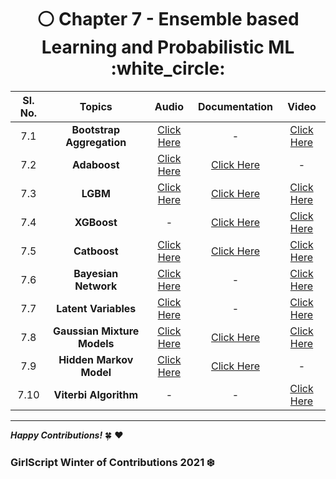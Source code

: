 <div align = 'center'>
  <h1> ⚪ Chapter 7 - Ensemble based Learning and Probabilistic ML :white_circle: </h1></div>
  
| Sl. No. | Topics | Audio | Documentation |  Video |
| :-: |:-: |:-: |:-: |:-: |
| 7.1 | **Bootstrap Aggregation** | [Click Here](https://github.com/girlscript/winter-of-contributing/blob/Machine_Learning/Machine_Learning/Ensemble_based_Learning_%26_Probabilistic_ML/ML_7_1_Bootstrap_Aggregation_(A).md) | - | [Click Here](https://github.com/girlscript/winter-of-contributing/blob/Machine_Learning/Machine_Learning/Ensemble_based_Learning_%26_Probabilistic_ML/ML_7_1_Bootstrap_Aggregation(V).md) |
| 7.2 | **Adaboost** | [Click Here](https://github.com/girlscript/winter-of-contributing/blob/Machine_Learning/Machine_Learning/Ensemble_based_Learning_%26_Probabilistic_ML/ML_7_2_Adaboost_(A).md) | [Click Here](https://github.com/girlscript/winter-of-contributing/blob/Machine_Learning/Machine_Learning/Ensemble_based_Learning_%26_Probabilistic_ML/ML_7_2_Adaboost_(D).md) | - |
| 7.3 | **LGBM** | [Click Here](https://github.com/girlscript/winter-of-contributing/blob/Machine_Learning/Machine_Learning/Ensemble_based_Learning_%26_Probabilistic_ML/ML_7_3_LGBM_(A).md) | [Click Here](https://github.com/girlscript/winter-of-contributing/blob/Machine_Learning/Machine_Learning/Ensemble_based_Learning_%26_Probabilistic_ML/ML_7_3_LGBM_(D).ipynb) | [Click Here](https://github.com/girlscript/winter-of-contributing/blob/Machine_Learning/Machine_Learning/Ensemble_based_Learning_%26_Probabilistic_ML/ML_7_3_LGBM_(V).md) |
| 7.4 | **XGBoost** | - | [Click Here](https://github.com/girlscript/winter-of-contributing/blob/Machine_Learning/Machine_Learning/Ensemble_based_Learning_%26_Probabilistic_ML/ML_7_4_XGBoost_(D).ipynb) | [Click Here](https://github.com/girlscript/winter-of-contributing/blob/Machine_Learning/Machine_Learning/Ensemble_based_Learning_%26_Probabilistic_ML/ML_7_4_XGBoost_(V).md) |
| 7.5 | **Catboost** | [Click Here](https://github.com/girlscript/winter-of-contributing/blob/Machine_Learning/Machine_Learning/Ensemble_based_Learning_%26_Probabilistic_ML/ML_7_5_Catboost_(A).md) | [Click Here](https://github.com/girlscript/winter-of-contributing/blob/Machine_Learning/Machine_Learning/Ensemble_based_Learning_%26_Probabilistic_ML/ML_7_5_Catboost_(D).ipynb) | [Click Here](https://github.com/girlscript/winter-of-contributing/blob/Machine_Learning/Machine_Learning/Ensemble_based_Learning_%26_Probabilistic_ML/ML_7_5_Catboost_(V).md) |
| 7.6 | **Bayesian Network** | [Click Here](https://github.com/girlscript/winter-of-contributing/blob/Machine_Learning/Machine_Learning/Ensemble_based_Learning_%26_Probabilistic_ML/ML_7_6_Bayesian_Network_(A).md) | - | [Click Here](https://github.com/girlscript/winter-of-contributing/blob/Machine_Learning/Machine_Learning/Ensemble_based_Learning_%26_Probabilistic_ML/ML_7_6_Bayesian_Network_(V).md) |
| 7.7 | **Latent Variables** | [Click Here](https://github.com/girlscript/winter-of-contributing/blob/Machine_Learning/Machine_Learning/Ensemble_based_Learning_%26_Probabilistic_ML/ML_7_7_Latent_Variables_(A).md) | - | [Click Here](https://github.com/girlscript/winter-of-contributing/blob/Machine_Learning/Machine_Learning/Ensemble_based_Learning_%26_Probabilistic_ML/ML_7_7_Latent_Variables_(V).md) |
| 7.8 | **Gaussian Mixture Models** | [Click Here](https://github.com/girlscript/winter-of-contributing/blob/Machine_Learning/Machine_Learning/Ensemble_based_Learning_%26_Probabilistic_ML/ML_7_8_Gaussian_Mixture_Models_(A).md) | [Click Here](https://github.com/girlscript/winter-of-contributing/blob/Machine_Learning/Machine_Learning/Ensemble_based_Learning_%26_Probabilistic_ML/ML_7_8_Gaussian_Mixture_Models_(D).md) | [Click Here](https://github.com/girlscript/winter-of-contributing/blob/Machine_Learning/Machine_Learning/Ensemble_based_Learning_%26_Probabilistic_ML/ML_7_8_Gaussian_Mixture_Models_(V).md) |
| 7.9 | **Hidden Markov Model** | [Click Here](https://github.com/girlscript/winter-of-contributing/blob/Machine_Learning/Machine_Learning/Ensemble_based_Learning_%26_Probabilistic_ML/ML_7_9_Hidden_Markov_Model_(A).md) | [Click Here](https://github.com/girlscript/winter-of-contributing/blob/Machine_Learning/Machine_Learning/Ensemble_based_Learning_%26_Probabilistic_ML/ML_7_9_Hidden_Markov_Model_(D).md) | - |
| 7.10 | **Viterbi Algorithm** | - | - | [Click Here](https://github.com/girlscript/winter-of-contributing/blob/Machine_Learning/Machine_Learning/Ensemble_based_Learning_%26_Probabilistic_ML/ML_7_10_Viterbi_Algorithm_(V).md) |

  
*************************************************************************

**_Happy Contributions!_** 🍀 ❤️
### GirlScript Winter of Contributions 2021 ❄️
